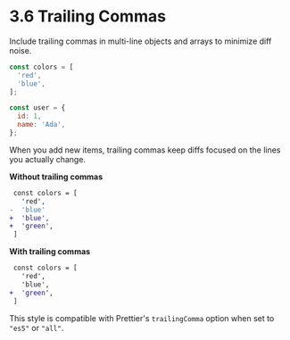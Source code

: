 # 3.6 Trailing Commas
Include trailing commas in multi-line objects and arrays to minimize diff noise.

```js
const colors = [
  'red',
  'blue',
];

const user = {
  id: 1,
  name: 'Ada',
};
```

When you add new items, trailing commas keep diffs focused on the lines you actually change.

**Without trailing commas**

```diff
 const colors = [
   'red',
-  'blue'
+  'blue',
+  'green',
 ]
```

**With trailing commas**

```diff
 const colors = [
   'red',
   'blue',
+  'green',
 ]
```

This style is compatible with Prettier's `trailingComma` option when set to `"es5"` or `"all"`.
